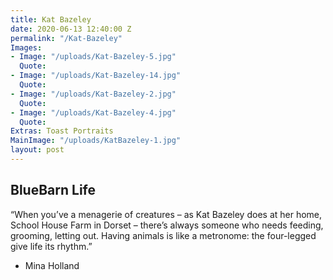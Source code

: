```yaml
---
title: Kat Bazeley
date: 2020-06-13 12:40:00 Z
permalink: "/Kat-Bazeley"
Images:
- Image: "/uploads/Kat-Bazeley-5.jpg"
  Quote: 
- Image: "/uploads/Kat-Bazeley-14.jpg"
  Quote: 
- Image: "/uploads/Kat-Bazeley-2.jpg"
  Quote: 
- Image: "/uploads/Kat-Bazeley-4.jpg"
  Quote: 
Extras: Toast Portraits
MainImage: "/uploads/KatBazeley-1.jpg"
layout: post
---
```


## BlueBarn Life

“When you’ve a menagerie of creatures – as Kat Bazeley does at her home, School
House Farm in Dorset – there’s always someone who needs feeding, grooming,
letting out. Having animals is like a metronome: the four-legged give life 
its rhythm.”

- Mina Holland